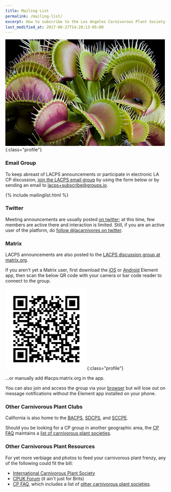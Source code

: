 ```yaml
---
title: Mailing List
permalink: /mailing-list/
excerpt: How to subscribe to the Los Angeles Carnivorous Plant Society mailing list.
last_modified_at: 2017-08-27T14:28:13-05:00
---
```


![Photograph of Ivan Snyder's venus flytrap - a carnivorous plant - an an LACPS meeting in Los Angeles, California](/sites/default/files/photos/5_17364713682c96f32f38.jpg){:class="profile"}

### Email Group

To keep abreast of LACPS announcements or participate in electronic LA CP discussion, [join the LACPS email group](https://groups.io/g/lacps/) by using the form below or by sending an email to [lacps+subscribe@groups.io](mailto:lacps+subscribe@groups.io).

{% include mailinglist.html %}

### Twitter

Meeting announcements are usually posted [on twitter](https://twitter.com/lacarnivores); at this time, few members are active there and interaction is limited. Still, if you are an active user of the platform, do [follow @lacarnivores on twitter](https://twitter.com/lacarnivores).

### Matrix

LACPS announcements are also posted to the [LACPS discussion group at matrix.org](https://matrix.to/#/!DXmAThJLnBqekJPuum:matrix.org?via=matrix.org).

If you aren't yet a Matrix user, first download the [iOS](https://apps.apple.com/app/vector/id1083446067) or [Android](https://play.google.com/store/apps/details?id=im.vector.app) Element app, then scan the below QR code with your camera or bar code reader to connect to the group.

![LACPS Matrix group QR code](/assets/images/pages/lacps-matrix-group.png){:class="profile"}

...or manually add #lacps:matrix.org in the app.

You can also join and access the group via your [browser](https://matrix.to/#/!DXmAThJLnBqekJPuum:matrix.org?via=matrix.org) but will lose out on message notifications without the Element app installed on your phone.

### Other Carnivorous Plant Clubs

California is also home to the [BACPS](https://www.bacps.org/), [SDCPS](https://www.sandiegocarnivorousplantsociety.com/), and [SCCPE](https://sccpe.org/). 

Should you be looking for a CP group in another geographic area, the [CP FAQ](http://www.sarracenia.com/faq.html) maintains a [list of carnivorous plant societies](http://sarracenia.com/faq/faq6100.html).

### Other Carnivorous Plant Resources

For yet more verbiage and photos to feed your carnivorous plant frenzy, any of the following could fit the bill:
* [International Carnivorous Plant Society](http://carnivorousplants.org/)
* [CPUK Forum](http://www.cpukforum.com/) (it ain't just for Brits)
* [CP FAQ](http://www.sarracenia.com/faq.html), which includes a list of [other carnivorous plant societies](http://sarracenia.com/faq/faq6100.html).
